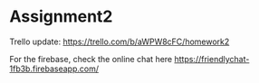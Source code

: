 # Assignment2

Trello update: https://trello.com/b/aWPW8cFC/homework2

For the firebase, check the online chat here https://friendlychat-1fb3b.firebaseapp.com/
